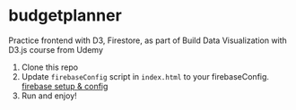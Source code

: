 # budgetplanner
Practice frontend with D3, Firestore, as part of Build Data Visualization with D3.js course from Udemy 

1. Clone this repo
2. Update `firebaseConfig` script in `index.html` to your firebaseConfig. [firebase setup & config](https://firebase.google.com/docs/web/setup#config-object)
3. Run and enjoy!

